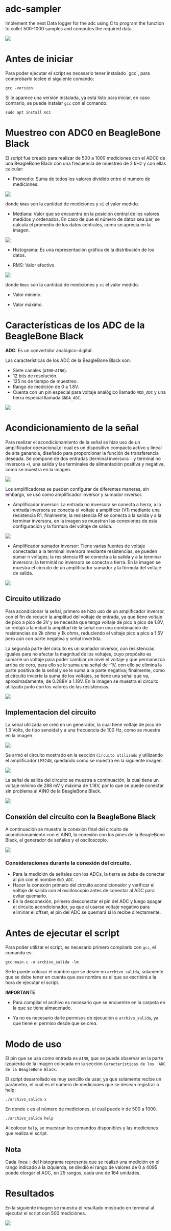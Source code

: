 # adc-sampler
Implement the next Data logger for the adc using C to program the function to collet 500-1000 samples and computes the required data.

![](./adc.001.jpeg)



# Antes de iniciar

Para poder ejecutar el script es necesario tener instalado ´gcc´, para comprobarlo teclee el siguiente comando:
```
gcc -version
```
Si le aparece una versión instalada, ya está listo para iniciar, en caso contrario, se puede instalar `gcc` con el comando: 
```
sudo apt install GCC
```

# Muestreo con ADC0 en BeagleBone Black

El script fue creado para realizar de 500 a 1000 mediciones con el ADC0 de una BeagleBone Black con una frecuencia
de muestreo de 2 kHz y con ellas calcular:

* Promedio: Suma de todos los valores dividido entre el numero de mediciones. 

![](./promedio.png)

donde `Nmes` son la cantidad de mediciones y `xi` el valor medido. 

* Mediana: Valor que se encuentra en la posición central de los valores medidos y ordenados. En caso de que el número de datos sea par, se calcula el promedio de los datos centrales, como se aprecia en la imagen. 

![](./mediana.png)

* Histograma: Es una representación gráfica de la distribución de los datos.

* RMS: Valor efectivo. 

![](./RMS.png)

donde `Nmes` son la cantidad de mediciones y `xi` el valor medido.

* Valor mínimo.

* Valor máximo.

# Características de los ADC de la BeagleBone Black

**ADC**: Es un convertidor analógico-digital. 

Las características de los ADC de la BeagleBone Black son:

* Siete canales (`AIN0`-`AIN6`).
* 12 bits de resolución.
* 125 ns de tiempo de muestreo. 
* Rango de medición de 0 a 1.8V.
* Cuenta con un pin especial para voltaje analógico llamado `VDD_ADC` y una tierra especial llamada `GNDA_ADC`.

![](./bbb.png)

# Acondicionamiento de la señal

Para realizar el acondicionamiento de la señal se hizo uso de un amplificador operacional,el cual es un dispositivo compacto activo y lineal de alta ganancia, diseñado para proporcionar la función de transferencia deseada.
Se compone de dos entradas (terminal inversora `-` y terminal no inversora `+`), una salida y las terminales de alimentación positiva y negativa, como se muestra en la imagen. 

![](./amplificador.png)

Los amplificadores se pueden configurar de diferentes maneras, sin embargo, se usó como amplificador inversor y sumador inversor.

- Amplificador inversor: La entrada no inversora se conecta a tierra, a la entrada inversora se conecta el voltaje a amplificar (V1) mediante una resistencia R1, finalmente, la resistencia Rf se conecta a la salida 
y a la terminar inversora, en la imagen se muestran las conexiones de esta configuración y la fórmula del voltaje de salida. 

![](./inversor.png)

- Amplificador sumador inversor: Tiene varias fuentes de voltaje conectadas a la terminal inversora mediante resistencias, se pueden sumar n voltajes; la resistencia Rf se conecta a la salida y a la terminar inversora; la terminal no inversora se conecta a tierra. En la imagen se muestra el circuito de un amplificador sumador y la fórmula del voltaje de salida. 

![](./sumador.png)

## Circuito utilizado

Para acondicionar la señal, primero se hizo uso de un amplificador inversor, con el fin de reducir la amplitud del voltaje de entrada, 
ya que tiene voltaje de pico a pico de 3V y se necesita que tenga voltaje de pico a pico de 1.8V, se redujó a la mitad la amplitud de la señal con
una combinación de resistencias de 2k ohms y 1k ohms, reduciendo el voltaje pico a pico a 1.5V pero aún con parte negativa y señal invertida. 

La segunda parte del circuito es un sumador inversor, con resistencias iguales para no afectar la magnitud de los voltajes, cuyo propósito es sumarle
un voltaje para poder cambiar de nivel el voltaje y que permanezca arriba de cero, para ello se le suma una señal de -1V, con ello se elimina la 
parte positiva de la señal y se le suma a la parte negativa; finalmente, como el circuito invierte la suma de los voltajes, se tiene una señal que va,
aproximadamente, de 0.288V a 1.18V. En la imagen se muestra el circuito utilizado junto con los valores de las resistencias.

![](./acondicionador.png)

## Implementacion del circuito

La señal utilizada se creó en un generador, la cual tiene voltaje de pico de 1.3 Volts, de tipo senoidal y a una frecuencia de 100 Hz, como se muestra en la imagen.

![](./generador.png)

Se armó el circuito mostrado en la sección `Circuito utilizado` y utilizando el amplificador `LM324N`, quedando como se muestra en la siguiente imagen.

![](./circuitoFisico.png)

La señal de salida del circuito se muestra a continuación, la cual tiene un voltaje mínimo de 288 mV y máxima de 1.18V, por lo que se puede conectar sin problema al AIN0 de la BeagleBone Black.

![](./osciloscopio.png)

## Conexión del circuito con la BeagleBone Black

A continuación se muestra la conexión final del circuito de acondicionamiento con el AIN0, la conexión con los pines de la BeagleBone Black, el generador de señales y el osciloscopio.

![](./esquematico.png)

### Consideraciones durante la conexión del circuito. 

- Para la medición de señales con los ADCs, la tierra se debe de conectar al pin con el nombre `GND_ADC`.
- Hacer la conexión primero del circuito acondicionador y verificar el voltaje de salida con el osciloscopio antes de conectar al ADC para evitar quemarlo. 
- En la desconexión, primero desconectar el pin del ADC y luego apagar el circuito acondicionador, ya que al usarse voltaje negativo para eliminar el offset, el pin del ADC se quemará si lo recibe directamente.

# Antes de ejecutar el script

Para poder utilizar el script, es necesario primero compilarlo con `gcc`, el comando es:
```
gcc main.c -o archivo_salida -lm
```
Se le puede colocar el nombre que se desee en `archivo_salida`, solamente que se debe tener en cuenta que ese nombre es el que 
se escribirá a la hora de ejecutar el script. 

**IMPORTANTE** 

- Para compilar el archivo es necesario que se encuentre en la carpeta en la que se tiene almacenado.

- Ya no es necesario darle permisos de ejecución a `archivo_salida`, ya que tiene el permiso desde que se crea.

# Modo de uso

El pin que se usa como entrada es `AIN0`, que se puede observar en la parte izquierda de la imagen colocada en la sección `Características de los 
ADC de la BeagleBone Black`. 

El script desarrollado es muy sencillo de usar, ya que solamente recibe un parámetro, el cual es el número de mediciones que se desean
registrar o help:
```
./archivo_salida x
```
En donde `x` es el número de mediciones, el cual puede ir de 500 a 1000.

```
./archivo_salida help
```

Al colocar `help`, se muestran los comandos disponibles y las mediciones que realiza el script.  

## Nota

Cada línea `|` del histograma representa que se realizó una medición en el rango indicado a la izquierda, se dividió el rango de valores de 0 a 4095 
puede otorgar el ADC, en 25 rangos, cada uno de 164 unidades.

# Resultados

En la siguiente imagen se muestra el resultado mostrado en terminal al ejecutar el script con 500 mediciones.

![](./shell.png)

